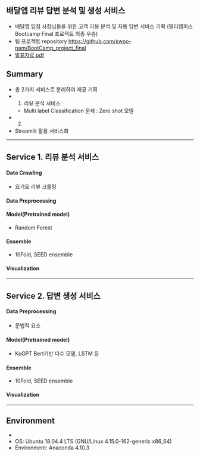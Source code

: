 ## 배달앱 리뷰 답변 분석 및 생성 서비스

- 배달앱 입점 사장님들을 위한 고객 리뷰 분석 및 자동 답변 서비스 기획 (멀티캠퍼스 Bootcamp Final 프로젝트 최종 우승)
- 팀 프로젝트 repository https://github.com/swoo-nam/BootCamp_project_final
- [발표자료 pdf](https://github.com/piabona/AI-reply-generator-prj/blob/100b9250aeac9d73793436dea4433ee0d8002310/report/%E1%84%8E%E1%85%AC%E1%84%8C%E1%85%A9%E1%86%BC%20%E1%84%91%E1%85%B3%E1%84%85%E1%85%A9%E1%84%8C%E1%85%A6%E1%86%A8%E1%84%90%E1%85%B3%20%E1%84%91%E1%85%A9%E1%84%90%E1%85%B3%E1%84%91%E1%85%A9%E1%86%AF%E1%84%85%E1%85%B5%E1%84%8B%E1%85%A9_1%E1%84%8C%E1%85%A9.pdf) 

## Summary
- 총 2가지 서비스로 분리하여 제공 기획
- 1. 리뷰 분석 서비스 
  - Multi label Classification 문제 : Zero shot 모델
- 2. 
- Streamlit 활용 서비스화

------------------------------

## Service 1. 리뷰 분석 서비스

#### Data Crawling
- 요기요 리뷰 크롤링
#### Data Preprocessing 

#### Model(Pretrained model)
- Random Forest 
#### Ensemble 
- 10Fold, SEED ensemble

#### Visualization 

------------------------------

## Service 2. 답변 생성 서비스 

#### Data Preprocessing 
- 문법적 요소

#### Model(Pretrained model)
- KoGPT Bert기반 다수 모델, LSTM 등
  
#### Ensemble 
- 10Fold, SEED ensemble

#### Visualization 

------------------------------


## Environment
-
- OS: Ubuntu 18.04.4 LTS (GNU/Linux 4.15.0-162-generic x86_64)
- Environment: Anaconda 4.10.3
